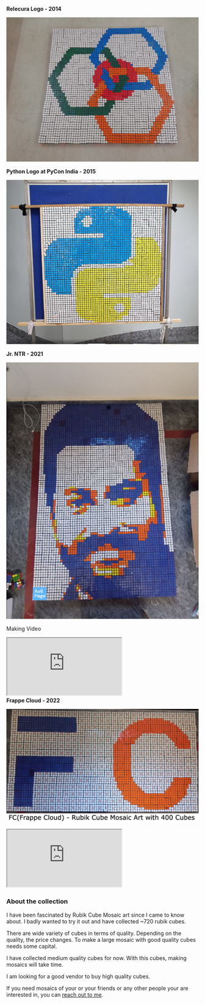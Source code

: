 <!--
.. title: Rubik Cube Mosaics
.. slug: rubik-cube-mosaics
.. date: 2021-12-10 14:21:21 UTC+05:30
.. tags: rubik-cube-mosaic
.. category:
.. link:
.. description: Largest rubik cube mosaic of Jr. NTR(Nandamuri Taraka Ramarao)
.. type: text
-->

<b>Relecura Logo - 2014</b>


<p align="center">
<img src="/images/rubik-cube-mosaic-relecura.png" />
</p>

<b>
Python Logo at PyCon India - 2015
</b>

<p align="center">
<img src="/images/rubik-cube-mosaic-python.png" />
</p>


<b>
Jr. NTR - 2021
</b>

<p align="center">
<img src="/images/rubik-cube-mosaic-ntr.jpg" />
</p>


Making Video
<div class="embed-responsive embed-responsive-16by9">
<iframe class="embed-responsive-item" src="https://www.youtube.com/watch?v=BlAc0Kt60SM" allowfullscreen>
</iframe>
</div>


<b>
Frappe Cloud - 2022
</b>

<p align="center">
<img src="/images/fc-rubik-cube-mosaic.png" />
</p>

<div class="embed-responsive embed-responsive-16by9">
<iframe class="embed-responsive-item" src="https://www.youtube.com/watch?v=kRFZ7AJ81BU" allowfullscreen>
</iframe>
</div>


### About the collection

I have been fascinated by Rubik Cube Mosaic art since I came to know about. I badly wanted to try it out and have collected ~720 rubik cubes.

There are wide variety of cubes in terms of quality. Depending on the quality, the price changes. To make a large mosaic with good quality cubes needs some capital.

I have collected medium quality cubes for now. With this cubes, making mosaics will take time.


I am looking for a good vendor to buy high quality cubes.


If you need mosaics of your or your friends or any other people your are interested in, you can [reach out to me](https://forms.gle/Hre4z4aLqJA5zYWe6).
